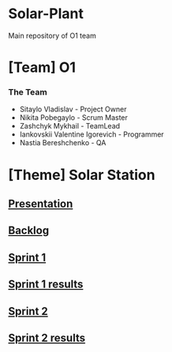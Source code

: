 # Solar-Plant
Main repository of O1 team
# [Team] O1

### The Team
* Sitaylo Vladislav - Project Owner
* Nikita Pobegaylo - Scrum Master
* Zashchyk Mykhail - TeamLead
* Iankovskii Valentine Igorevich - Programmer
* Nastia Bereshchenko - QA

# [Theme] Solar Station
## [Presentation](https://docs.google.com/presentation/d/1tGCETiaD4exugaNlDu54ClsoZvf4k1ZoxUOAMVfY-Fo/edit?usp=sharing)
## [Backlog](https://docs.google.com/spreadsheets/d/1irYlW0vZWMn9O8puxm6ESnxCZLef92VWAa7qfLqrlxk/edit?usp=sharing)
## [Sprint 1](https://docs.google.com/document/d/14jrS62fYHRyP-mEn5zzHfeenmLjyy6Y_AiPtuE6o2OM/edit?usp=sharing)
## [Sprint 1 results](https://docs.google.com/presentation/d/1VMcxyEN45ClDFyQ4k6ho6Ebgcq4O3C7RMFDFxM5q2po/edit?usp=sharing)
## [Sprint 2](https://docs.google.com/document/d/1YsTClKQze_HRU2Ee9ugIegf-jtkB3fXphWX90Ygf-WQ/edit?usp=sharing) 
## [Sprint 2 results](https://docs.google.com/presentation/d/1Xl25KWmr16QufM4X0v1i9paz3HuzakR_pxIFHiEaGRs/edit?usp=sharing)
